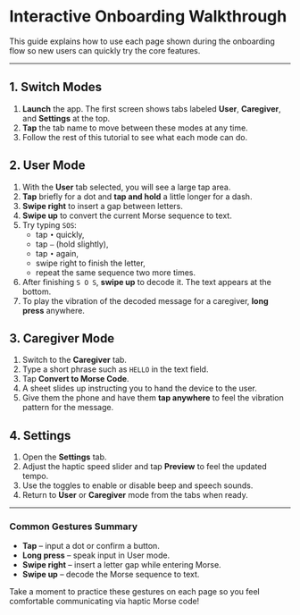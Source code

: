 # Interactive Onboarding Walkthrough

This guide explains how to use each page shown during the onboarding flow so new users can quickly try the core features.

---

## 1. Switch Modes

1. **Launch** the app. The first screen shows tabs labeled **User**, **Caregiver**, and **Settings** at the top.
2. **Tap** the tab name to move between these modes at any time.
3. Follow the rest of this tutorial to see what each mode can do.

## 2. User Mode

1. With the **User** tab selected, you will see a large tap area.
2. **Tap** briefly for a dot and **tap and hold** a little longer for a dash.
3. **Swipe right** to insert a gap between letters.
4. **Swipe up** to convert the current Morse sequence to text.
5. Try typing `SOS`:
   - tap `•` quickly,
   - tap `—` (hold slightly),
   - tap `•` again,
   - swipe right to finish the letter,
   - repeat the same sequence two more times.
6. After finishing `S O S`, **swipe up** to decode it. The text appears at the bottom.
7. To play the vibration of the decoded message for a caregiver, **long press** anywhere.

## 3. Caregiver Mode

1. Switch to the **Caregiver** tab.
2. Type a short phrase such as `HELLO` in the text field.
3. Tap **Convert to Morse Code**.
4. A sheet slides up instructing you to hand the device to the user.
5. Give them the phone and have them **tap anywhere** to feel the vibration pattern for the message.

## 4. Settings

1. Open the **Settings** tab.
2. Adjust the haptic speed slider and tap **Preview** to feel the updated tempo.
3. Use the toggles to enable or disable beep and speech sounds.
4. Return to **User** or **Caregiver** mode from the tabs when ready.

---

### Common Gestures Summary

- **Tap** – input a dot or confirm a button.
- **Long press** – speak input in User mode.
- **Swipe right** – insert a letter gap while entering Morse.
- **Swipe up** – decode the Morse sequence to text.

Take a moment to practice these gestures on each page so you feel comfortable communicating via haptic Morse code!

